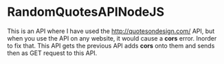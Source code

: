 # RandomQuotesAPINodeJS

This is an API where I have used the http://quotesondesign.com/ API, but when you use the API on any website, it would cause a <b>cors</b> error. Inorder to fix that.
This API gets the previous API adds <b>cors</b> onto them and sends then as GET request to this API.

